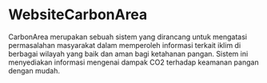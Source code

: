 # WebsiteCarbonArea
CarbonArea merupakan sebuah sistem yang dirancang untuk mengatasi permasalahan masyarakat dalam memperoleh informasi terkait iklim di berbagai wilayah yang baik dan aman bagi ketahanan pangan. Sistem ini menyediakan informasi mengenai dampak CO2 terhadap keamanan pangan dengan mudah.
